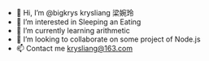 - 👋 Hi, I’m @bigkrys krysliang 梁婉玲
- 👀 I’m interested in Sleeping an Eating
- 🌱 I’m currently learning arithmetic 
- 💞️ I’m looking to collaborate on some project of Node.js
- 📫 Contact me krysliang@163.com

<!---
bigkrys/bigkrys is a ✨ special ✨ repository because its `README.md` (this file) appears on your GitHub profile.
You can click the Preview link to take a look at your changes.
--->
